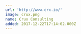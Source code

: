 ```yaml
---
url: 'http://www.crx.io/'
image: crux.png
name: Crux Consulting
added: 2017-12-22T17:14:02.000Z
---
```

